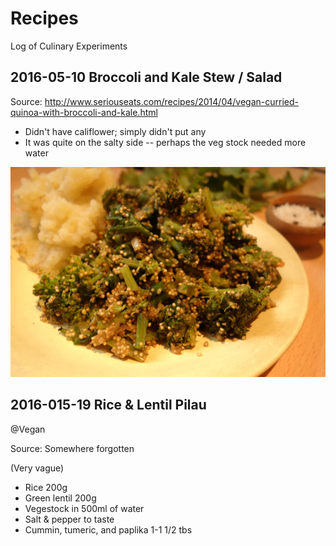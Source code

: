 # Recipes
Log of Culinary Experiments

## 2016-05-10 Broccoli and Kale Stew / Salad

Source:
http://www.seriouseats.com/recipes/2014/04/vegan-curried-quinoa-with-broccoli-and-kale.html

- Didn't have califlower; simply didn't put any
- It was quite on the salty side -- perhaps the veg stock needed more water

![Broccoli and Kale Salad][image_1]

[image_1]:images/20160510_N_quinoa-brocolli-kale-salad-1.jpg

## 2016-015-19 Rice & Lentil Pilau
@Vegan

Source:
Somewhere forgotten

(Very vague)
- Rice 200g
- Green lentil 200g
- Vegestock in 500ml of water
- Salt & pepper to taste
- Cummin, tumeric, and paplika 1-1 1/2 tbs

